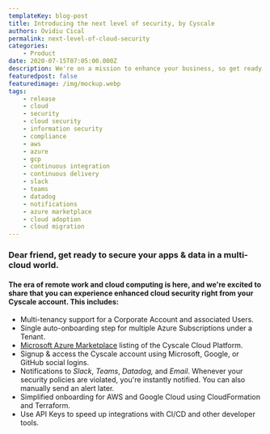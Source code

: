 ```yaml
---
templateKey: blog-post
title: Introducing the next level of security, by Cyscale
authors: Ovidiu Cical
permalink: next-level-of-cloud-security
categories:
    - Product
date: 2020-07-15T07:05:00.000Z
description: We're on a mission to enhance your business, so get ready to embrace the digital future and secure your apps & data in a multi-cloud world!
featuredpost: false
featuredimage: /img/mockup.webp
tags:
    - release
    - cloud
    - security
    - cloud security
    - information security
    - compliance
    - aws
    - azure
    - gcp
    - continuous integration
    - continuous delivery
    - slack
    - teams
    - datadog
    - notifications
    - azure marketplace
    - cloud adoption
    - cloud migration
---
```


### Dear friend, get ready to secure your apps & data in a multi-cloud world.

#### The era of remote work and cloud computing is here, and we're excited to share that you can experience enhanced cloud security right from your Cyscale account. This includes:

-   Multi-tenancy support for a Corporate Account and associated Users.
-   Single auto-onboarding step for multiple Azure Subscriptions under a Tenant.
-   [Microsoft Azure Marketplace](https://azuremarketplace.microsoft.com/en-us/marketplace/apps/cyscale.cyscale?tab=overview) listing of the Cyscale Cloud Platform.
-   Signup & access the Cyscale account using Microsoft, Google, or GitHub social logins.
-   Notifications to _Slack_, _Teams_, _Datadog,_ and _Email_. Whenever your security policies are violated, you're instantly notified. You can also manually send an alert later.
-   Simplified onboarding for AWS and Google Cloud using CloudFormation and Terraform.
-   Use API Keys to speed up integrations with CI/CD and other developer tools.
